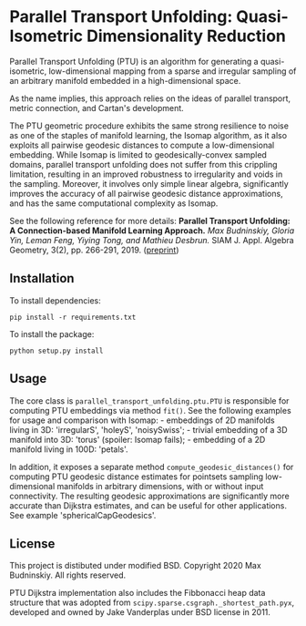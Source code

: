 # Parallel Transport Unfolding: Quasi-Isometric Dimensionality Reduction
Parallel Transport Unfolding (PTU) is an algorithm for generating a quasi-isometric, low-dimensional mapping from a sparse and irregular sampling of an arbitrary manifold embedded in a high-dimensional space.

As the name implies, this approach relies on the ideas of parallel transport, metric connection, and Cartan's development. 

The PTU geometric procedure exhibits the same strong resilience to noise as one of the staples of manifold learning, the Isomap algorithm, as it also exploits all pairwise geodesic distances to compute a low-dimensional embedding. While Isomap is limited to geodesically-convex sampled domains, parallel transport unfolding does not suffer from this crippling limitation, resulting in an improved robustness to irregularity and voids in the sampling. Moreover, it involves only simple linear algebra, significantly improves the accuracy of all pairwise geodesic distance approximations, and has the same computational complexity as Isomap.

See the following reference for more details:
**Parallel Transport Unfolding: A Connection-based Manifold Learning Approach.** *Max Budninskiy, Gloria Yin, Leman Feng, Yiying Tong, and Mathieu Desbrun.* SIAM J. Appl. Algebra Geometry, 3(2), pp. 266-291, 2019. ([preprint](http://maxbudninskiy.com/pubs/BYFTD18.pdf))

## Installation
To install dependencies:
```
pip install -r requirements.txt
```
To install the package:
```
python setup.py install
```

## Usage
The core class is `parallel_transport_unfolding.ptu.PTU` is responsible for computing PTU embeddings via method `fit()`. See the following examples for usage and comparison with Isomap:
	- embeddings of 2D manifolds living in 3D: 'irregularS', 'holeyS', 'noisySwiss';
	- trivial embedding of a 3D manifold into 3D: 'torus' (spoiler: Isomap fails);
	- embedding of a 2D manifold living in 100D: 'petals'.

In addition, it exposes a separate method `compute_geodesic_distances()` for computing PTU geodesic distance estimates for pointsets sampling low-dimensional manifolds in arbitrary dimensions, with or without input connectivity. The resulting geodesic approximations are significantly more accurate than Dijkstra estimates, and can be useful for other applications. See example 'sphericalCapGeodesics'.

## License
This project is distibuted under modified BSD. Copyright 2020 Max Budninskiy. All rights reserved.

PTU Dijkstra implementation also includes the Fibbonacci heap data structure that was adopted from `scipy.sparse.csgraph._shortest_path.pyx`, developed and owned by Jake Vanderplas under BSD license in 2011.


